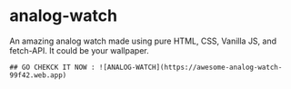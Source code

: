 # analog-watch

An amazing analog watch made using pure HTML, CSS, Vanilla JS, and fetch-API.
It could be your wallpaper.

`## GO CHEKCK IT NOW : ![ANALOG-WATCH](https://awesome-analog-watch-99f42.web.app)`
